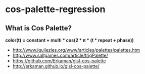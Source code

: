 # cos-palette-regression

## What is Cos Palette?

__color(t) = constant + multi * cos(2 * &pi; * (t * repeat + phase))__

* http://www.iquilezles.org/www/articles/palettes/palettes.htm
* http://www.saltgames.com/article/trigPalette/
* https://github.com/Erkaman/glsl-cos-palette
* http://erkaman.github.io/glsl-cos-palette/
